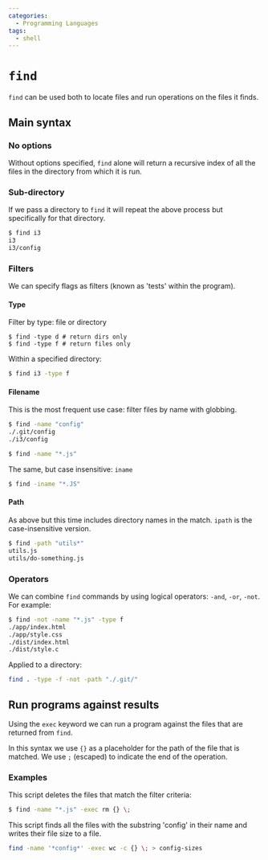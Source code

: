 ```yaml
---
categories:
  - Programming Languages
tags:
  - shell
---
```


# `find`

`find` can be used both to locate files and run operations on the files it finds.

## Main syntax

### No options

Without options specified, `find` alone will return a recursive index of all the files in the directory from which it is run.

### Sub-directory

If we pass a directory to `find` it will repeat the above process but specifically for that directory.

```bash
$ find i3
i3
i3/config
```

### Filters

We can specify flags as filters (known as 'tests' within the program).

#### Type

Filter by type: file or directory

```
$ find -type d # return dirs only
$ find -type f # return files only
```

Within a specified directory:

```bash
$ find i3 -type f
```

#### Filename

This is the most frequent use case: filter files by name with globbing.

```bash
$ find -name "config"
./.git/config
./i3/config
```

```bash
$ find -name "*.js"
```

The same, but case insensitive: `iname`

```bash
$ find -iname "*.JS"
```

#### Path

As above but this time includes directory names in the match. `ipath` is the case-insensitive version.

```bash
$ find -path "utils*"
utils.js
utils/do-something.js
```

### Operators

We can combine `find` commands by using logical operators: `-and`, `-or`, `-not`. For example:

```bash
$ find -not -name "*.js" -type f
./app/index.html
./app/style.css
./dist/index.html
./dist/style.c
```

Applied to a directory:

```bash
find . -type -f -not -path "./.git/"
```

## Run programs against results 

Using the `exec` keyword we can run a program against the files that are returned from `find`.

In this syntax we use `{}` as a placeholder for the path of the file that is matched. We use `;` (escaped) to indicate the end of the operation.

### Examples

This script deletes the files that match the filter criteria:

```bash
$ find -name "*.js" -exec rm {} \;
```

This script finds all the files with the substring 'config' in their name and writes their file size to a file.

```bash
find -name '*config*' -exec wc -c {} \; > config-sizes
```
